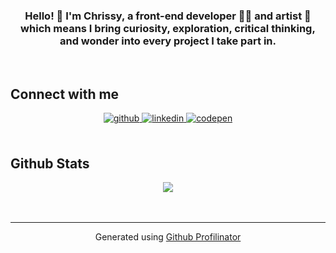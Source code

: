 <div align="center">
</div>  
  

### <div align="center">Hello! 👋 I'm Chrissy, a front-end developer 👨‍💻 and artist 🎨 which means I bring curiosity, exploration, critical thinking, and wonder into every project I take part in. </div>  
  
<br/>  


## Connect with me  
<div align="center">
<a href="https://github.com/chrissycooper" target="_blank">
<img src=https://img.shields.io/badge/github-%2324292e.svg?&style=for-the-badge&logo=github&logoColor=white alt=github style="margin-bottom: 5px;" />
</a>
<a href="https://linkedin.com/in/christine-cooper-691196144" target="_blank">
<img src=https://img.shields.io/badge/linkedin-%231E77B5.svg?&style=for-the-badge&logo=linkedin&logoColor=white alt=linkedin style="margin-bottom: 5px;" />
</a>
<a href="https://codepen.com/thecrimb" target="_blank">
<img src=https://img.shields.io/badge/codepen-%23131417.svg?&style=for-the-badge&logo=codepen&logoColor=white alt=codepen style="margin-bottom: 5px;" />
</a>  
</div>  
  

<br/>  


## Github Stats  
<div align="center"><img src="https://github-readme-stats.vercel.app/api?username=chrissycooper&show_icons=true&count_private=true&hide_border=true" align="center" /></div>  


<br/>  

<div align="center"></div>
<br />

----
<div align="center">Generated using <a href="https://profilinator.rishav.dev/" target="_blank">Github Profilinator</a></div>

